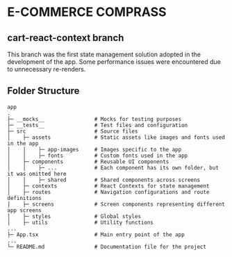 # E-COMMERCE COMPRASS

## cart-react-context branch
This branch was the first state management solution adopted in the development of the app. Some performance issues were encountered due to unnecessary re-renders.

## Folder Structure

```plainText
app
.
├─ __mocks__                # Mocks for testing purposes
├─ __tests__                # Test files and configuration
├─ src                      # Source files
│    ├─ assets              # Static assets like images and fonts used in the app
│    │    ├─ app-images     # Images specific to the app
│    │    ├─ fonts          # Custom fonts used in the app
│    ├─ components          # Reusable UI components
│    │    ├─ ...            # Each component has its own folder, but it was omitted here
│    │    ├─ shared         # Shared components across screens
│    ├─ contexts            # React Contexts for state management  
│    ├─ routes              # Navigation configurations and route definitions
│    ├─ screens             # Screen components representing different app screens
│    ├─ styles              # Global styles
│    ├─ utils               # Utility functions
...
├─ App.tsx                  # Main entry point of the app
...
└─ README.md                # Documentation file for the project
```
